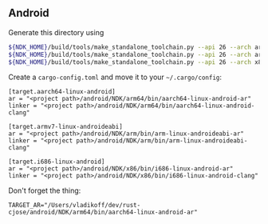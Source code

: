 ## Android

Generate this directory using

```bash
${NDK_HOME}/build/tools/make_standalone_toolchain.py --api 26 --arch arm64 --install-dir NDK/arm64
${NDK_HOME}/build/tools/make_standalone_toolchain.py --api 26 --arch arm --install-dir NDK/arm
${NDK_HOME}/build/tools/make_standalone_toolchain.py --api 26 --arch x86 --install-dir NDK/x86
```


Create a `cargo-config.toml` and move it to your `~/.cargo/config`:

```
[target.aarch64-linux-android]
ar = "<project path>/android/NDK/arm64/bin/aarch64-linux-android-ar"
linker = "<project path>/android/NDK/arm64/bin/aarch64-linux-android-clang"

[target.armv7-linux-androideabi]
ar = "<project path>/android/NDK/arm/bin/arm-linux-androideabi-ar"
linker = "<project path>/android/NDK/arm/bin/arm-linux-androideabi-clang"

[target.i686-linux-android]
ar = "<project path>/android/NDK/x86/bin/i686-linux-android-ar"
linker = "<project path>/android/NDK/x86/bin/i686-linux-android-clang"
```

Don't forget the thing:
```
TARGET_AR="/Users/vladikoff/dev/rust-cjose/android/NDK/arm64/bin/aarch64-linux-android-ar"
```